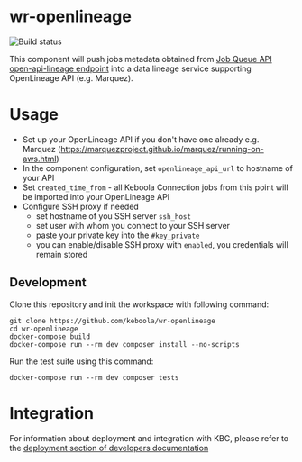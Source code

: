 # wr-openlineage

![Build status](https://github.com/keboola/wr-openlineage/actions/workflows/push.yml/badge.svg)

This component will push jobs metadata obtained from [Job Queue API open-api-lineage endpoint](https://app.swaggerhub.com/apis-docs/keboola/job-queue-api/1.2.6#/Jobs/getJobOpenApiLineage) into a data lineage service supporting OpenLineage API (e.g. Marquez).

# Usage

- Set up your OpenLineage API if you don't have one already e.g. Marquez (https://marquezproject.github.io/marquez/running-on-aws.html)
- In the component configuration, set `openlineage_api_url` to hostname of your API  
- Set `created_time_from` - all Keboola Connection jobs from this point will be imported into your OpenLineage API
- Configure SSH proxy if needed
  - set hostname of you SSH server `ssh_host`
  - set user with whom you connect to your SSH server
  - paste your private key into the `#key_private`
  - you can enable/disable SSH proxy with `enabled`, you credentials will remain stored


## Development
 
Clone this repository and init the workspace with following command:

```
git clone https://github.com/keboola/wr-openlineage
cd wr-openlineage
docker-compose build
docker-compose run --rm dev composer install --no-scripts
```

Run the test suite using this command:

```
docker-compose run --rm dev composer tests
```
 
# Integration

For information about deployment and integration with KBC, please refer to the [deployment section of developers documentation](https://developers.keboola.com/extend/component/deployment/)
